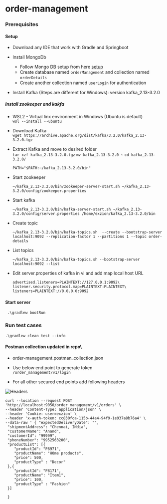 # order-management


### Prerequisites
 #### Setup
 - Download any IDE that work with Gradle and Springboot
 - Install MongoDb
    - Follow Mongo DB setup from here [setup](https://www.mongodb.com/docs/manual/tutorial/install-mongodb-on-windows/) 
    - Create database named `orderManagement` and collection named `orderDetails`
    - Create another collection named `userLogin` for authentication

 - Install Kafka (Steps are different for Windows): version kafka_2.13-3.2.0
 ##### Install zookeeper and kakfa

 - WSL2 - Virtual linx environment in Windows (Ubuntu is default)\
    ```wsl --install --ubuntu```

 - Download Kafka\
    ```wget https://archive.apache.org/dist/kafka/3.2.0/kafka_2.13-3.2.0.tgz```

 - Extract Kafka and move to desired folder\
    ```tar xzf kafka_2.13-3.2.0.tgz```
    ```mv kafka_2.13-3.2.0 ~```
    ```cd kafka_2.13-3.2.0/```

    ```PATH="$PATH:~/kafka_2.13-3.2.0/bin"```

- Start zookeeper

    ```~/kafka_2.13-3.2.0/bin/zookeeper-server-start.sh ~/kafka_2.13-3.2.0/config/zookeeper.properties```

- Start kafka

    ```~/kafka_2.13-3.2.0/bin/kafka-server-start.sh ~/kafka_2.13-3.2.0/config/server.properties /home/exzion/kafka_2.13-3.2.0/bin```

 
- Create topic 

  ```~/kafka_2.13-3.2.0/bin/kafka-topics.sh  --create --bootstrap-server localhost:9092 --replication-factor 1 --partitions 1 --topic order-details```
  
- List topics

  ```~/kafka_2.13-3.2.0/bin/kafka-topics.sh --bootstrap-server localhost:9092 --list```
	
	
- Edit server.properties of kafka in vi and add map local host URL 
	
      advertised.listeners=PLAINTEXT://127.0.0.1:9092\
      listener.security.protocol.map=PLAINTEXT:PLAINTEXT\
      listeners=PLAINTEXT://0.0.0.0:9092
      
 #### Start server
 ``` .\gradlew bootRun```
      
      
 ### Run test cases
 ```.\gradlew clean test --info```
      
      
 #### Postman collection updated in repo\
  - order-management.postman_collection.json
 
 - Use below end point to generate token\
 ```/order_management/v1/login```
 
 - For all other secured end points add following headers
  
![Headers](auth_postman.JPG) 


``` 
curl --location --request POST 'http://localhost:9050/order_management/v1/orders' \
--header 'Content-Type: application/json' \
--header 'Cookie: user=exzion' \
--header 'x-auth-token: cc830fca-115b-44a4-94f9-1e937a8b76a4' \
--data-raw ' { "expectedDeliveryDate": "",
 "shipmentAddress": "Chennai, INdia",
 "customerName": "Anand",
 "customerId": "99999",
 "phoneNumber": "9952563200",
 "productList": [{
    "productId": "P8971",    
    "productName": "HOme products",   
    "price": 500,    
    "productType" : "Decor"
 },{
    "productId": "P8171",    
    "productName": "Item1",   
    "price": 100,    
    "productType" : "Fashion"
 }]
 
 }
 ```
  
